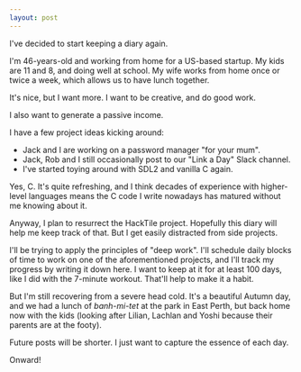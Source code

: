 ```yaml
---
layout: post
---
```


I've decided to start keeping a diary again.

I'm 46-years-old and working from home for a US-based startup. My kids are 11
and 8, and doing well at school. My wife works from home once or twice a week,
which allows us to have lunch together.

It's nice, but I want more. I want to be creative, and do good work.

I also want to generate a passive income.

I have a few project ideas kicking around:

* Jack and I are working on a password manager "for your mum".
* Jack, Rob and I still occasionally post to our "Link a Day" Slack channel.
* I've started toying around with SDL2 and vanilla C again.

Yes, C. It's quite refreshing, and I think decades of experience with
higher-level languages means the C code I write nowadays has matured without me
knowing about it.

Anyway, I plan to resurrect the HackTile project. Hopefully this diary will help
me keep track of that. But I get easily distracted from side projects.

I'll be trying to apply the principles of "deep work". I'll schedule daily
blocks of time to work on one of the aforementioned projects, and I'll track my
progress by writing it down here. I want to keep at it for at least 100 days,
like I did with the 7-minute workout. That'll help to make it a habit.

But I'm still recovering from a severe head cold. It's a beautiful Autumn day,
and we had a lunch of _banh-mi-tet_ at the park in East Perth, but back home now
with the kids (looking after Lilian, Lachlan and Yoshi because their parents are
at the footy).

Future posts will be shorter. I just want to capture the essence of each day.

Onward!

